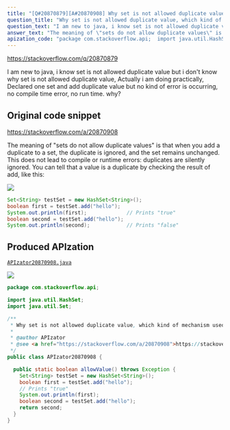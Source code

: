 ```yaml
---
title: "[Q#20870879][A#20870908] Why set is not allowed duplicate value, which kind of mechanism used behind them?"
question_title: "Why set is not allowed duplicate value, which kind of mechanism used behind them?"
question_text: "I am new to java, i know set is not allowed duplicate value but i don't know why set is not allowed duplicate value, Actually i am doing practically, Declared one set and add duplicate value but no kind of error is occurring, no compile time error, no run time. why?"
answer_text: "The meaning of \"sets do not allow duplicate values\" is that when you add a duplicate to a set, the duplicate is ignored, and the set remains unchanged. This does not lead to compile or runtime errors: duplicates are silently ignored. You can tell that a value is a duplicate by checking the result of add, like this:"
apization_code: "package com.stackoverflow.api;  import java.util.HashSet; import java.util.Set;  /**  * Why set is not allowed duplicate value, which kind of mechanism used behind them?  *  * @author APIzator  * @see <a href=\"https://stackoverflow.com/a/20870908\">https://stackoverflow.com/a/20870908</a>  */ public class APIzator20870908 {    public static boolean allowValue() throws Exception {     Set<String> testSet = new HashSet<String>();     boolean first = testSet.add(\"hello\");     // Prints \"true\"     System.out.println(first);     boolean second = testSet.add(\"hello\");     return second;   } }"
---
```


https://stackoverflow.com/q/20870879

I am new to java, i know set is not allowed duplicate value but i don&#x27;t know why set is not allowed duplicate value, Actually i am doing practically,
Declared one set and add duplicate value but no kind of error is occurring, no compile time error, no run time. why?



## Original code snippet

https://stackoverflow.com/a/20870908

The meaning of &quot;sets do not allow duplicate values&quot; is that when you add a duplicate to a set, the duplicate is ignored, and the set remains unchanged. This does not lead to compile or runtime errors: duplicates are silently ignored.
You can tell that a value is a duplicate by checking the result of add, like this:

<div class="code-logo"><img src="/stackoverflow.png" /></div>

```java
Set<String> testSet = new HashSet<String>();
boolean first = testSet.add("hello");
System.out.println(first);             // Prints "true"
boolean second = testSet.add("hello");
System.out.println(second);            // Prints "false"
```

## Produced APIzation

[`APIzator20870908.java`](https://github.com/pasqualesalza/apization/raw/main/data/search/APIzator20870908.java)

<div class="code-logo"><img src="/apizator.png" /></div>

```java
package com.stackoverflow.api;

import java.util.HashSet;
import java.util.Set;

/**
 * Why set is not allowed duplicate value, which kind of mechanism used behind them?
 *
 * @author APIzator
 * @see <a href="https://stackoverflow.com/a/20870908">https://stackoverflow.com/a/20870908</a>
 */
public class APIzator20870908 {

  public static boolean allowValue() throws Exception {
    Set<String> testSet = new HashSet<String>();
    boolean first = testSet.add("hello");
    // Prints "true"
    System.out.println(first);
    boolean second = testSet.add("hello");
    return second;
  }
}

```